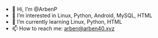 - 👋 Hi, I’m @ArbenP
- 👀 I’m interested in Linux, Python, Android, MySQL, HTML
- 🌱 I’m currently learning Linux, Python, HTML
- 📫 How to reach me: arben@arben40.xyz

<!---
Arben40/Arben40 is a ✨ special ✨ repository because its `README.md` (this file) appears on your GitHub profile.
You can click the Preview link to take a look at your changes.
--->

